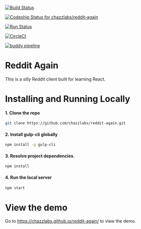 [![Build Status](https://travis-ci.org/chazzlabs/reddit-again.svg?branch=master)](https://travis-ci.org/chazzlabs/reddit-again)

[ ![Codeship Status for chazzlabs/reddit-again](https://app.codeship.com/projects/d5117ff0-daa6-0134-9999-7aec9005d4ad/status?branch=master)](https://app.codeship.com/projects/203760)

[![Run Status](https://api.shippable.com/projects/58ad955d8ea4d4100046165b/badge?branch=master)](https://app.shippable.com/projects/58ad955d8ea4d4100046165b)

[![CircleCI](https://circleci.com/gh/chazzlabs/reddit-again.svg?style=svg)](https://circleci.com/gh/chazzlabs/reddit-again)

[![buddy pipeline](https://app.buddy.works/cslabas/reddit-again/pipelines/pipeline/44648/badge.svg?token=d5313ad1e65ffc3f835748c3094d711a40343dcb987f263dfe8fae12113a5975 "buddy pipeline")](https://app.buddy.works/cslabas/reddit-again/pipelines/pipeline/44648)

# Reddit Again

This is a silly Reddit client built for learning React.

# Installing and Running Locally

#### 1. Clone the repo
```sh
git clone https://github.com/chazzlabs/reddit-again.git
```

#### 2. Install gulp-cli globally
```sh
npm install -g gulp-cli
```

#### 3. Resolve project dependencies.
 ```sh
 npm install
 ```

#### 4. Run the local server
```sh
npm start
```

# View the demo

Go to https://chazzlabs.github.io/reddit-again/ to view the demo.
